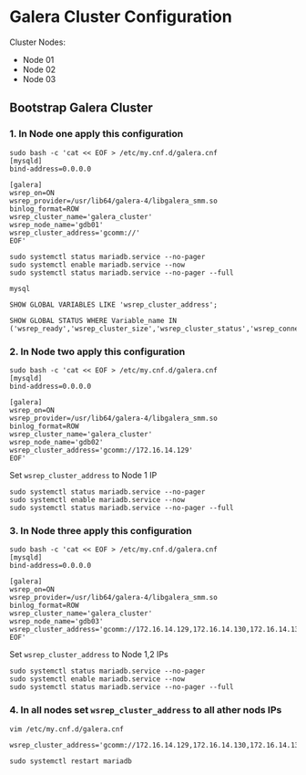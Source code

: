 # Galera Cluster Configuration

Cluster Nodes:
- Node 01 
- Node 02
- Node 03

<!-- ## 5. Configure the MariaDB for Galera Clustering

Edit the /etc/my.cnf.d/galera.cnf

```
cat << EOF >> /etc/my.cnf.d/galera.cnf
[mysqld]
datadir=/var/lib/mysql
socket=/var/lib/mysql/mysql.sock
user=mysql
binlog_format=ROW
bind-address=0.0.0.0
default_storage_engine=innodb
innodb_autoinc_lock_mode=2
innodb_flush_log_at_trx_commit=0
innodb_buffer_pool_size=122M
wsrep_provider=/usr/lib/libgalera_smm.so
wsrep_provider_options="gcache.size=300M; gcache.page_size=300M"
wsrep_cluster_name="example_cluster"
wsrep_cluster_address="gcomm://IP.node1,IP.node2,IP.node3"
wsrep_sst_method=rsync

[mysql_safe]
log-error=/var/log/mysqld.log
pid-file=/var/run/mysqld/mysqld.pid
```
-->

## Bootstrap Galera Cluster

### 1. In Node one apply this configuration
```
sudo bash -c 'cat << EOF > /etc/my.cnf.d/galera.cnf
[mysqld]
bind-address=0.0.0.0

[galera]
wsrep_on=ON
wsrep_provider=/usr/lib64/galera-4/libgalera_smm.so 
binlog_format=ROW 
wsrep_cluster_name='galera_cluster' 
wsrep_node_name='gdb01' 
wsrep_cluster_address='gcomm://'
EOF'
```

```
sudo systemctl status mariadb.service --no-pager
sudo systemctl enable mariadb.service --now
sudo systemctl status mariadb.service --no-pager --full
```


```
mysql
```

```
SHOW GLOBAL VARIABLES LIKE 'wsrep_cluster_address';
```

```
SHOW GLOBAL STATUS WHERE Variable_name IN ('wsrep_ready','wsrep_cluster_size','wsrep_cluster_status','wsrep_connected');
```

### 2. In Node two apply this configuration 

```
sudo bash -c 'cat << EOF > /etc/my.cnf.d/galera.cnf
[mysqld]
bind-address=0.0.0.0

[galera]
wsrep_on=ON
wsrep_provider=/usr/lib64/galera-4/libgalera_smm.so 
binlog_format=ROW 
wsrep_cluster_name='galera_cluster' 
wsrep_node_name='gdb02' 
wsrep_cluster_address='gcomm://172.16.14.129'
EOF'
```
Set `wsrep_cluster_address` to Node 1 IP

```
sudo systemctl status mariadb.service --no-pager
sudo systemctl enable mariadb.service --now
sudo systemctl status mariadb.service --no-pager --full
```

### 3. In Node three apply this configuration 

```
sudo bash -c 'cat << EOF > /etc/my.cnf.d/galera.cnf
[mysqld]
bind-address=0.0.0.0

[galera]
wsrep_on=ON
wsrep_provider=/usr/lib64/galera-4/libgalera_smm.so 
binlog_format=ROW 
wsrep_cluster_name='galera_cluster' 
wsrep_node_name='gdb03' 
wsrep_cluster_address='gcomm://172.16.14.129,172.16.14.130,172.16.14.131'
EOF'
```
Set `wsrep_cluster_address` to Node 1,2 IPs

```
sudo systemctl status mariadb.service --no-pager
sudo systemctl enable mariadb.service --now
sudo systemctl status mariadb.service --no-pager --full
```

### 4. In all nodes set `wsrep_cluster_address` to all ather nods IPs

`vim /etc/my.cnf.d/galera.cnf`
```
wsrep_cluster_address='gcomm://172.16.14.129,172.16.14.130,172.16.14.131'
```

```
sudo systemctl restart mariadb
```